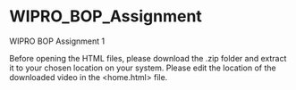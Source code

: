 # WIPRO_BOP_Assignment
WIPRO BOP Assignment 1

Before opening the HTML files, please download the .zip folder and extract it to your chosen location on your system.
Please edit the location of the downloaded video in the <home.html> file.
